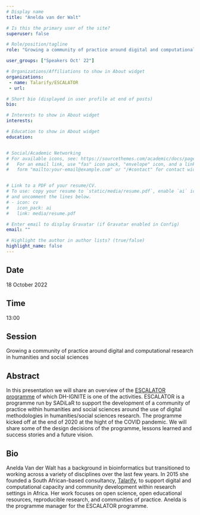 ```yaml
---
# Display name
title: "Anelda van der Walt"

# Is this the primary user of the site?
superuser: false

# Role/position/tagline
role: "Growing a community of practice around digital and computational research in humanities and social sciences"

user_groups: ["Speakers Oct' 22"]

# Organizations/Affiliations to show in About widget
organizations:
 - name: Talarify/ESCALATOR
 - url: 

# Short bio (displayed in user profile at end of posts)
bio: 

# Interests to show in About widget
interests: 

# Education to show in About widget
education:


# Social/Academic Networking
# For available icons, see: https://sourcethemes.com/academic/docs/page-builder/#icons
#   For an email link, use "fas" icon pack, "envelope" icon, and a link in the
#   form "mailto:your-email@example.com" or "/#contact" for contact widget.


# Link to a PDF of your resume/CV.
# To use: copy your resume to `static/media/resume.pdf`, enable `ai` icons in `params.toml`, 
# and uncomment the lines below.
# - icon: cv
#   icon_pack: ai
#   link: media/resume.pdf

# Enter email to display Gravatar (if Gravatar enabled in Config)
email: ""

# Highlight the author in author lists? (true/false)
highlight_name: false
---
```


## Date

18 October 2022

## Time

13:00

## Session

Growing a community of practice around digital and computational research in humanities and social sciences

## Abstract

In this presentation we will share an overview of the [ESCALATOR programme](https://escalator.sadilar.org) of which DH-IGNITE is one of the activities. ESCALATOR is a programme run by SADiLaR to support the development of a community of practice within humanities and social sciences around the use of digital methodologies in humanities/social sciences research. The programme kicked off at the end of 2020 at the hight of the COVID pandemic. We will share some of the design decisions of the programme, lessons learned and success stories and a future vision.

## Bio

Anelda Van der Walt has a background in bioinformatics but transitioned to working across a variety of disciplines over the last few years. In 2015 she founded a South African-based consultancy, [Talarify](https://talarify.co.za), to support digital and computational capacity and community development within research settings in Africa. Her work focuses on open science, open educational resources, reproducible research, and communities of practice. Anelda is the programme manager for the ESCALATOR programme.
